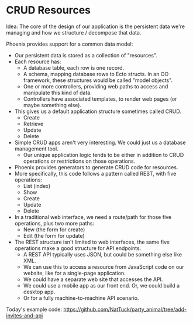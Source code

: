 
# CRUD Resources

Idea: The core of the design of our application is the persistent data we're managing and how
we structure / decompose that data.

Phoenix provides support for a common data model:

 - Our persistent data is stored as a collection of "resources".
 - Each resource has:
   - A database table, each row is one record.
   - A schema, mapping database rows to Ecto structs. In an OO framework,
     these structures would be called "model objects".
   - One or more controllers, providing web paths to access and manipulate
     this kind of data.
   - Controllers have associated templates, to render web pages (or maybe something else).
 - This gives us a default application structure sometimes called CRUD.
   - Create
   - Retrieve
   - Update
   - Delete
 - Simple CRUD apps aren't very interesting. We could just us a database management tool.
   - Our unique application logic tends to be either in addition to CRUD operations or
     restrictions on those operations.
 - Phoenix provides generators to generate CRUD code for resources.
 - More specifically, this code follows a pattern called REST, with five operations:
   - List (index)
   - Show
   - Create
   - Update
   - Delete
 - In a traditional web interface, we need a route/path for those five operations, plus
   two more paths:
   - New (the form for create)
   - Edit (the form for update)
 - The REST structure isn't limited to web interfaces, the same five operations make a good
   structure for API endpoints.
   - A REST API typically uses JSON, but could be something else like XML.
   - We can use this to access a resource from JavaScript code on our website, like for
     a single-page application.
   - We could have a separate web site that accesses the API.
   - We could use a mobile app as our front end. Or, we could build a desktop app.
   - Or for a fully machine-to-machine API scenario.
   

Today's example code: https://github.com/NatTuck/party_animal/tree/add-invites-and-api
   
   

 
 
 
